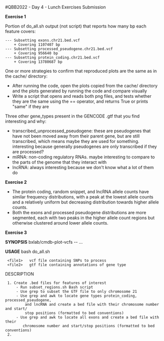 #QBB2022 - Day 4 - Lunch Exercises Submission

**Exercise 1**

Portion of do_all.sh output (not script) that reports how many bp each feature covers:

```
--- Subsetting exons.chr21.bed.vcf
    + Covering 1107407 bp
--- Subsetting processed_pseudogene.chr21.bed.vcf
    + Covering 956640 bp
--- Subsetting protein_coding.chr21.bed.vcf
    + Covering 13780687 bp
```

One or more strategies to confirm that reproduced plots are the same as in the cache/ directory:

* After running the code, open the plots copied from the cache/ directory and the plots generated by running the code and compare visually
* Write a script that opens and reads both png files, and tests whether they are the same using the == operator, and returns True or prints "same" if they are

Three other gene_types present in the GENCODE .gtf that you find interesting and why:

* transcribed_unprocessed\_pseudogene: these are pseudogenes that have not been moved away from their parent gene, but are still transcribed, which means maybe they are used for something. interesting because generally pseudogenes are only transcribed if they are processed?
* miRNA: non-coding regulatory RNAs. maybe interesting to compare to the parts of the genome that they interact with 
* lncRNA: always interesting because we don't know what a lot of them do

**Exercise 2**

* The protein coding, random snippet, and lncRNA allele counts have similar frequency distributions, with a peak at the lowest allele counts and a relatively uniform but decreasing distribution towards higher allele counts.
* Both the exons and processed pseudogene distributions are more segmented, each with two peaks in the higher allele count regions but otherwise clustered around lower allele counts.

**Exercise 3** 

**SYNOPSIS**
     bxlab/cmdb-plot-vcfs -- ...

**USAGE**
     bash do_all.sh <file1> <file2>

     <file1>   vcf file containing SNPs to process
	 <file2>   gtf file containing annotations of gene type

 DESCRIPTION
 
     1. Create .bed files for features of interest
         - Run subset_regions.sh Bash script
         - Use grep to subset the GTF file to only chromosome 21
		 - Use grep and awk to locate gene types protein_coding, processed_pseudogene, 
			 and lncRNA and create a bed file with their chromosome number and start/
			 stop positions (formatted to bed conventions)
		 - Use grep and awk to locate all exons and create a bed file with their 
		 	chromosome number and start/stop positions (formatted to bed conventions)
	 2.  
